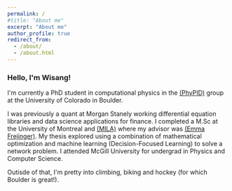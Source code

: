 ```yaml
---
permalink: /
#title: "About me"
excerpt: "About me"
author_profile: true
redirect_from: 
  - /about/
  - /about.html
---
```

### Hello, I'm Wisang! 

I'm currently a PhD student in computational physics in the [(PhyPID)](https://phypid.org/) group at the University of Colorado in Boulder. 

I was previously a quant at Morgan Stanely working differential equation libraries and data science applications for finance. I completed a M.Sc at the University of Montreal and [(MILA)](https://mila.quebec/en) where my advisor was [(Emma Frejinger)](https://www.emmafrejinger.org/). My thesis explored using a combination of mathematical optimization and machine learning (Decision-Focused Learning) to solve a network problem. I attended McGill University for undergrad in Physics and Computer Science.

Outisde of that, I'm pretty into climbing, biking and hockey (for which Boulder is great!). 
